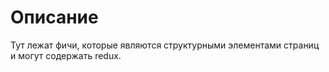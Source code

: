 # Описание

Тут лежат фичи, которые являются структурными элементами страниц и могут содержать redux.

